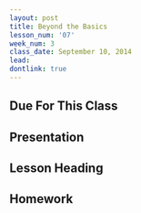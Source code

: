 ```yaml
---
layout: post
title: Beyond the Basics
lesson_num: '07'
week_num: 3
class_date: September 10, 2014
lead: 
dontlink: true
---
```


## Due For This Class

## Presentation

## Lesson Heading
  
## Homework
